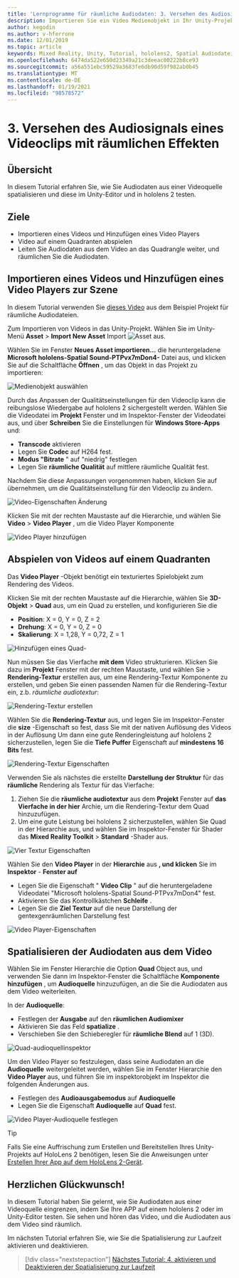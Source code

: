 ```yaml
---
title: 'Lernprogramme für räumliche Audiodaten: 3. Versehen des Audiosignals eines Videoclips mit räumlichen Effekten'
description: Importieren Sie ein Video Medienobjekt in Ihr Unity-Projekt, und räumlichen Sie die Audiodaten aus dem Video.
author: kegodin
ms.author: v-hferrone
ms.date: 12/01/2019
ms.topic: article
keywords: Mixed Reality, Unity, Tutorial, hololens2, Spatial Audiodatei, mrtk, Mixed Reality Toolkit, UWP, Windows 10, HRTF, Head-Related Transfer Function, Reverb, Microsoft spatializer, Video Import, Video Player
ms.openlocfilehash: 6474da522e650d23349a21c3deeac00222b8ce93
ms.sourcegitcommit: a56a551ebc59529a3683fe6db90d59f982ab0b45
ms.translationtype: MT
ms.contentlocale: de-DE
ms.lasthandoff: 01/19/2021
ms.locfileid: "98578572"
---
```

# <a name="3-spatializing-audio-from-a-video"></a>3. Versehen des Audiosignals eines Videoclips mit räumlichen Effekten

## <a name="overview"></a>Übersicht

In diesem Tutorial erfahren Sie, wie Sie Audiodaten aus einer Videoquelle spatialisieren und diese im Unity-Editor und in hololens 2 testen.

## <a name="objectives"></a>Ziele

* Importieren eines Videos und Hinzufügen eines Video Players
* Video auf einem Quadranten abspielen
* Leiten Sie Audiodaten aus dem Video an das Quadrangle weiter, und räumlichen Sie die Audiodaten.

## <a name="import-a-video-and-add-a-video-player-to-the-scene"></a>Importieren eines Videos und Hinzufügen eines Video Players zur Szene

In diesem Tutorial verwenden Sie [dieses Video](https://github.com/microsoft/spatialaudio-unity/blob/develop/Samples/MicrosoftSpatializerSample/Assets/Microsoft%20HoloLens%20-%20Spatial%20Sound-PTPvx7mDon4.mp4?raw=true) aus dem Beispiel Projekt für räumliche Audiodateien.

Zum Importieren von Videos in das Unity-Projekt. Wählen Sie im Unity-Menü **Asset**  >  **Import New Asset** Import 
 ![ Asset aus.](images/spatial-audio/spatial-audio-03-section1-step1-1.png)

Wählen Sie im Fenster **Neues Asset importieren...** die heruntergeladene **Microsoft hololens-Spatial Sound-PTPvx7mDon4-** Datei aus, und klicken Sie auf die Schaltfläche **Öffnen** , um das Objekt in das Projekt zu importieren:

![Medienobjekt auswählen](images/spatial-audio/spatial-audio-03-section1-step1-2.png)

Durch das Anpassen der Qualitätseinstellungen für den Videoclip kann die reibungslose Wiedergabe auf hololens 2 sichergestellt werden. Wählen Sie die Videodatei im **Projekt** Fenster und im Inspektor-Fenster der Videodatei aus, und über **Schreiben** Sie die Einstellungen für **Windows Store-Apps** und:

* **Transcode** aktivieren
* Legen Sie **Codec** auf H264 fest.
* **Modus "Bitrate** " auf "niedrig" festlegen
* Legen Sie **räumliche Qualität** auf mittlere räumliche Qualität fest.

Nachdem Sie diese Anpassungen vorgenommen haben, klicken Sie auf übernehmen, um die Qualitätseinstellung für den Videoclip zu ändern.

![Video-Eigenschaften Änderung](images/spatial-audio/spatial-audio-03-section1-step1-3.png)

Klicken Sie mit der rechten Maustaste auf die Hierarchie, und wählen Sie **Video**  >  **Video Player** , um die Video Player Komponente

![Video Player hinzufügen](images/spatial-audio/spatial-audio-03-section1-step1-4.png)

## <a name="play-video-onto-a-quadrangle"></a>Abspielen von Videos auf einem Quadranten

Das **Video Player** -Objekt benötigt ein texturiertes Spielobjekt zum Rendering des Videos.

Klicken Sie mit der rechten Maustaste auf die Hierarchie, wählen Sie **3D-Objekt**  >  **Quad** aus, um ein Quad zu erstellen, und konfigurieren Sie die 

* **Position**: X = 0, Y = 0, Z = 2
* **Drehung**: X = 0, Y = 0, Z = 0
* **Skalierung**: X = 1,28, Y = 0,72, Z = 1

![Hinzufügen eines Quad-](images/spatial-audio/spatial-audio-03-section2-step1-1.png)

Nun müssen Sie das Vierfache **mit dem** Video strukturieren. Klicken Sie dazu im **Projekt** Fenster mit der rechten Maustaste, und wählen Sie   >  **Rendering-Textur** erstellen aus, um eine Rendering-Textur Komponente zu erstellen, und geben Sie einen passenden Namen für die Rendering-Textur ein, z.b. _räumliche audiotextur_:

![Rendering-Textur erstellen](images/spatial-audio/spatial-audio-03-section2-step1-2.png)

Wählen Sie die **Rendering-Textur** aus, und legen Sie im Inspektor-Fenster die **size** -Eigenschaft so fest, dass Sie mit der nativen Auflösung des Videos in der Auflösung Um dann eine gute Renderingleistung auf hololens 2 sicherzustellen, legen Sie die **Tiefe Puffer** Eigenschaft auf **mindestens 16 Bits** fest.

![Rendering-Textur Eigenschaften](images/spatial-audio/spatial-audio-03-section2-step1-3.png)

Verwenden Sie als nächstes die erstellte **Darstellung der Struktur** für das **räumliche** Rendering als Textur für das Vierfache:

1. Ziehen Sie die **räumliche audiotextur** aus dem **Projekt** Fenster auf **das Vierfache in der hier** Archie, um die Rendering-Textur dem Quad hinzuzufügen.
2. Um eine gute Leistung bei hololens 2 sicherzustellen, wählen Sie Quad in der Hierarchie aus, und wählen Sie im Inspektor-Fenster für Shader das **Mixed Reality Toolkit**  >  **Standard** -Shader aus.

![Vier Textur Eigenschaften](images/spatial-audio/spatial-audio-03-section2-step1-4.png)

Wählen Sie den **Video Player** in der **Hierarchie** aus **, und klicken** Sie im **Inspektor** - **Fenster auf**

* Legen Sie die Eigenschaft " **Video Clip** " auf die heruntergeladene Videodatei "Microsoft hololens-Spatial Sound-PTPvx7mDon4" fest.
* Aktivieren Sie das Kontrollkästchen **Schleife** .
* Legen Sie die **Ziel Textur** auf die neue Darstellung der gentexgenräumlichen Darstellung fest 

![Video Player-Eigenschaften](images/spatial-audio/spatial-audio-03-section2-step1-5.png)

## <a name="spatialize-the-audio-from-the-video"></a>Spatialisieren der Audiodaten aus dem Video

Wählen Sie im Fenster Hierarchie die Option **Quad** Object aus, und verwenden Sie dann im Inspektor-Fenster die Schaltfläche **Komponente hinzufügen** , um **Audioquelle** hinzuzufügen, an die Sie die Audiodaten aus dem Video weiterleiten.

In der **Audioquelle**:

* Festlegen der **Ausgabe** auf den **räumlichen Audiomixer**
* Aktivieren Sie das Feld **spatialize** .
* Verschieben Sie den Schieberegler für **räumliche Blend** auf 1 (3D).

![Quad-audioquellinspektor](images/spatial-audio/spatial-audio-03-section3-step1-1.png)

Um den Video Player so festzulegen, dass seine Audiodaten an die **Audioquelle** weitergeleitet werden, wählen Sie im Fenster Hierarchie den **Video Player** aus, und führen Sie im inspektorobjekt im Inspektor die folgenden Änderungen aus.

* Festlegen des **Audioausgabemodus** auf **Audioquelle**
* Legen Sie die Eigenschaft **Audioquelle** auf **Quad** fest.

![Video Player-Audioquelle festlegen](images/spatial-audio/spatial-audio-03-section3-step1-2.png)

> [!TIP]
> Falls Sie eine Auffrischung zum Erstellen und Bereitstellen Ihres Unity-Projekts auf HoloLens 2 benötigen, lesen Sie die Anweisungen unter [Erstellen Ihrer App auf dem HoloLens 2-Gerät](mr-learning-base-02.md#building-your-application-to-your-hololens-2).

## <a name="congratulations"></a>Herzlichen Glückwunsch!

In diesem Tutorial haben Sie gelernt, wie Sie Audiodaten aus einer Videoquelle eingrenzen, indem Sie Ihre APP auf einem hololens 2 oder im Unity-Editor testen. Sie sehen und hören das Video, und die Audiodaten aus dem Video sind räumlich.

Im nächsten Tutorial erfahren Sie, wie Sie die Spatialisierung zur Laufzeit aktivieren und deaktivieren.

> [!div class="nextstepaction"]
> [Nächstes Tutorial: 4. aktivieren und Deaktivieren der Spatialisierung zur Laufzeit](unity-spatial-audio-ch4.md)

